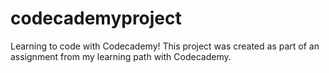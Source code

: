 # codecademyproject
Learning to code with Codecademy!
This project was created as part of an assignment from my learning path with Codecademy.
